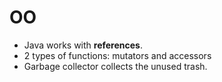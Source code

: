 # OO

- Java works with **references**.
- 2 types of functions: mutators and accessors
- Garbage collector collects the unused trash.
